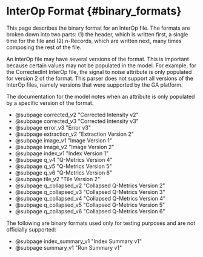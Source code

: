 InterOp Format      {#binary_formats}
==============

This page describes the binary format for an InterOp file. The formats are broken down into two parts: (1) the
header, which is written first, a single time for the file and (2) n-Records, which are written next, many times
composing the rest of the file.

An InterOp file may have several versions of the format. This is important because certain values may not be
populated in the model. For example, for the CorrectedInt InterOp file, the signal to noise attribute is only
populated for version 2 of the format. This parser does not support all versions of the InterOp files, namely
versions that were supported by the GA platform.

The documentation for the model notes when an attribute is only populated by a specific version of the format.

 - @subpage corrected_v2 "Corrected Intensity v2"
 - @subpage corrected_v3 "Corrected Intensity v3"
 - @subpage error_v3 "Error v3"
 - @subpage extraction_v2 "Extraction Version 2"
 - @subpage image_v1 "Image Version 1"
 - @subpage image_v2 "Image Version 2"
 - @subpage index_v1 "Index Version 1"
 - @subpage q_v4 "Q-Metrics Version 4"
 - @subpage q_v5 "Q-Metrics Version 5"
 - @subpage q_v6 "Q-Metrics Version 6"
 - @subpage tile_v2 "Tile Version 2"
 - @subpage q_collapsed_v2 "Collapsed Q-Metrics Version 2"
 - @subpage q_collapsed_v3 "Collapsed Q-Metrics Version 3"
 - @subpage q_collapsed_v4 "Collapsed Q-Metrics Version 4"
 - @subpage q_collapsed_v5 "Collapsed Q-Metrics Version 5"
 - @subpage q_collapsed_v6 "Collapsed Q-Metrics Version 6"
 
 The following are binary formats used only for testing purposes and are not officially supported:
 
 - @subpage index_summary_v1 "Index Summary v1"
 - @subpage summary_v1 "Run Summary v1"
 
